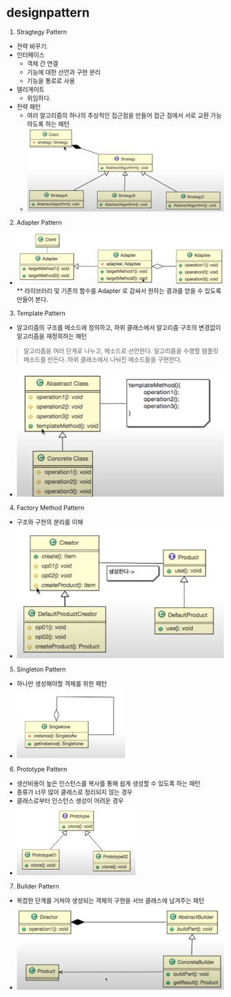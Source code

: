 # designpattern


1. Stragtegy Pattern
 - 전략 바꾸기.
 - 인터페이스 
   - 객체 간 연결
   - 기능에 대한 선언과 구현 분리
   - 기능을 통로로 사용
 - 델리게이트
   - 위임하다.
 - 전략 패턴
   - 여러 알고리즘의 하나의 추상적인 접근점을 만들어 접근 점에서 서로 교환 가능하도록 하는 패턴
   - ![img.png](img.png)


2. Adapter Pattern
 - ![img_1.png](img_1.png)
 ** 라이브러리 및 기존의 함수를 Adapter 로 감싸서 원하는 결과를 얻을 수 있도록 만들어 본다.


3. Template Pattern
 - 알고리즘의 구조를 메소드에 정의하고, 하위 클래스에서 알고리즘 구조의 변경없이 알고리즘을 재정희하는 패턴
> 알고리즘을 여러 단계로 나누고, 메소드로 선언한다.
> 알고리즘을 수행할 템플릿 메소드를 만든다.
> 하위 클래스에서 나눠진 메소드들을 구현한다.
 - ![img_2.png](img_2.png)
 

4. Factory Method Pattern
 - 구조와 구현의 분리를 이해
 - ![img_3.png](img_3.png)

5. Singleton Pattern
 - 하나만 생성해야할 객체를 위한 패턴
 - ![img_4.png](img_4.png)

6. Prototype Pattern
 - 생산비용이 높은 인스턴스를 복사를 통해 쉽게 생성할 수 있도록 하는 패턴
 - 종류가 너무 많아 클래스로 정리되지 않는 경우
 - 클래스로부터 인스턴스 생성이 어려운 경우
 - ![img_5.png](img_5.png)

7. Builder Pattern
 - 복잡한 단계를 거쳐야 생성되는 객체의 구현을 서브 클래스에 넘겨주는 패턴
 - ![img_6.png](img_6.png)